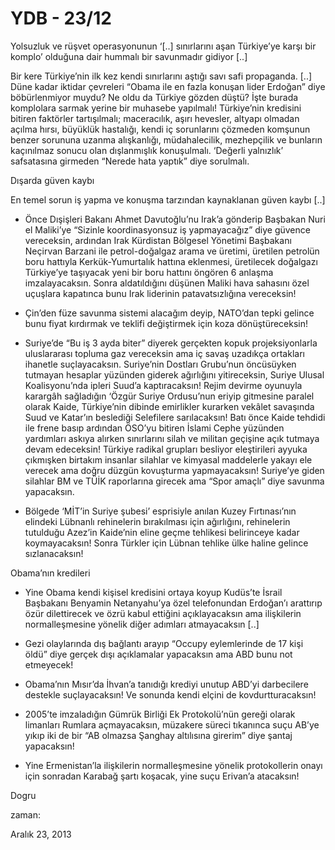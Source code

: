 # YDB - 23/12
Yolsuzluk ve rüşvet operasyonunun ‘[..] sınırlarını aşan Türkiye’ye karşı bir komplo’ olduğuna dair hummalı bir savunmadır gidiyor [..] 

Bir kere Türkiye’nin ilk kez kendi sınırlarını aştığı savı safi propaganda. [..] Düne kadar iktidar çevreleri “Obama ile en fazla konuşan lider Erdoğan” diye böbürlenmiyor muydu? Ne oldu da Türkiye gözden düştü? İşte burada komplolara sarmak yerine bir muhasebe yapılmalı! Türkiye’nin kredisini bitiren faktörler tartışılmalı; maceracılık, aşırı hevesler, altyapı olmadan açılma hırsı, büyüklük hastalığı, kendi iç sorunlarını çözmeden komşunun benzer sorununa uzanma alışkanlığı, müdahalecilik, mezhepçilik ve bunların kaçınılmaz sonucu olan dışlanmışlık konuşulmalı. ‘Değerli yalnızlık’ safsatasına girmeden “Nerede hata yaptık” diye sorulmalı. 

Dışarda güven kaybı

En temel sorun iş yapma ve konuşma tarzından kaynaklanan güven kaybı [..]

- Önce Dışişleri Bakanı Ahmet Davutoğlu’nu Irak’a gönderip Başbakan Nuri el Maliki’ye “Sizinle koordinasyonsuz iş yapmayacağız” diye güvence vereceksin, ardından Irak Kürdistan Bölgesel Yönetimi Başbakanı Neçirvan Barzani ile petrol-doğalgaz arama ve üretimi, üretilen petrolün boru hattıyla Kerkük-Yumurtalık hattına eklenmesi, üretilecek doğalgazı Türkiye’ye taşıyacak yeni bir boru hattını öngören 6 anlaşma imzalayacaksın. Sonra aldatıldığını düşünen Maliki hava sahasını özel uçuşlara kapatınca bunu Irak liderinin patavatsızlığına vereceksin! 

- Çin’den füze savunma sistemi alacağım deyip, NATO’dan tepki gelince bunu fiyat kırdırmak ve teklifi değiştirmek için koza dönüştüreceksin! 

- Suriye’de “Bu iş 3 ayda biter” diyerek gerçekten kopuk projeksiyonlarla uluslararası topluma gaz vereceksin ama iç savaş uzadıkça ortakları ihanetle suçlayacaksın. Suriye’nin Dostları Grubu’nun öncüsüyken tutmayan hesaplar yüzünden giderek ağırlığını yitireceksin, Suriye Ulusal Koalisyonu’nda ipleri Suud’a kaptıracaksın! Rejim devirme oyunuyla karargâh sağladığın ‘Özgür Suriye Ordusu’nun eriyip gitmesine paralel olarak Kaide, Türkiye’nin dibinde emirlikler kurarken vekâlet savaşında Suud ve Katar’ın beslediği Selefilere sarılacaksın! Batı önce Kaide tehdidi ile frene basıp ardından ÖSO’yu bitiren İslami Cephe yüzünden yardımları askıya alırken sınırlarını silah ve militan geçişine açık tutmaya devam edeceksin! Türkiye radikal grupları besliyor eleştirileri ayyuka çıkmışken birtakım insanlar silahlar ve kimyasal maddelerle yakayı ele verecek ama doğru düzgün kovuşturma yapmayacaksın! Suriye’ye giden silahlar BM ve TÜİK raporlarına girecek ama “Spor amaçlı” diye savunma yapacaksın. 

- Bölgede ‘MİT’in Suriye şubesi’ esprisiyle anılan Kuzey Fırtınası’nın elindeki Lübnanlı rehinelerin bırakılması için ağırlığını, rehinelerin tutulduğu Azez’in Kaide’nin eline geçme tehlikesi belirinceye kadar koymayacaksın! Sonra Türkler için Lübnan tehlike ülke haline gelince sızlanacaksın! 

Obama’nın kredileri 

- Yine Obama kendi kişisel kredisini ortaya koyup Kudüs’te İsrail Başbakanı Benyamin Netanyahu’ya özel telefonundan Erdoğan’ı arattırıp özür dilettirecek ve özrü kabul ettiğini açıklayacaksın ama ilişkilerin normalleşmesine yönelik diğer adımları atmayacaksın [..]

- Gezi olaylarında dış bağlantı arayıp “Occupy eylemlerinde de 17 kişi öldü” diye gerçek dışı açıklamalar yapacaksın ama ABD bunu not etmeyecek! 

- Obama’nın Mısır’da İhvan’a tanıdığı krediyi unutup ABD’yi darbecilere destekle suçlayacaksın! Ve sonunda kendi elçini de kovdurtturacaksın! 

- 2005’te imzaladığın Gümrük Birliği Ek Protokolü’nün gereği olarak limanları Rumlara açmayacaksın, müzakere süreci tıkanınca suçu AB’ye yıkıp iki de bir “AB olmazsa Şanghay altılısına girerim” diye şantaj yapacaksın! 

- Yine Ermenistan’la ilişkilerin normalleşmesine yönelik protokollerin onayı için sonradan Karabağ şartı koşacak, yine suçu Erivan’a atacaksın! 

Dogru








zaman:

Aralık 23, 2013










